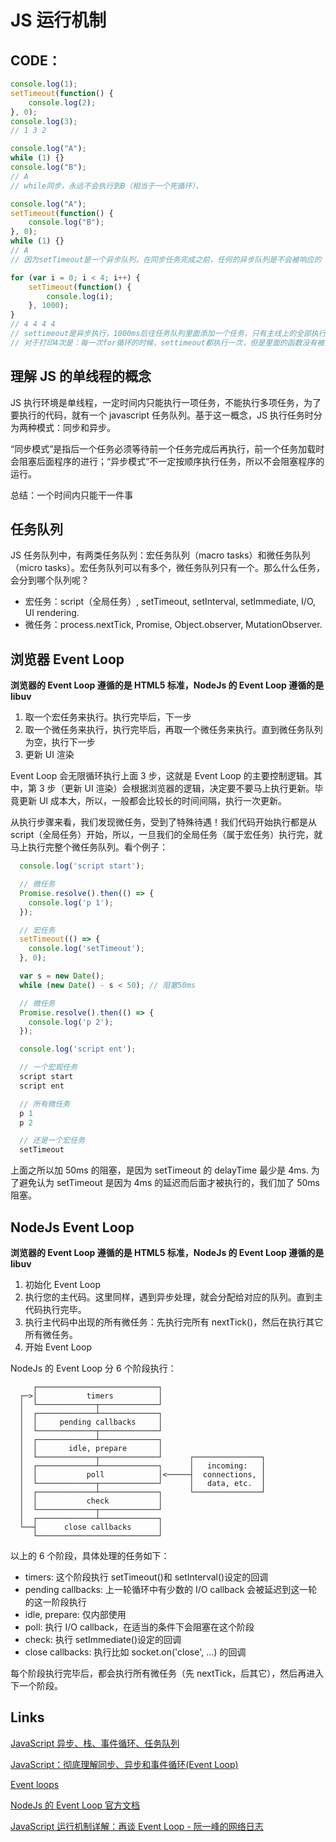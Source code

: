# JS 运行机制

## CODE：

```js
console.log(1);
setTimeout(function() {
    console.log(2);
}, 0);
console.log(3);
// 1 3 2

console.log("A");
while (1) {}
console.log("B");
// A
// while同步，永远不会执行到B（相当于一个死循环）、

console.log("A");
setTimeout(function() {
    console.log("B");
}, 0);
while (1) {}
// A
// 因为setTimeout是一个异步队列，在同步任务完成之前，任何的异步队列是不会被响应的

for (var i = 0; i < 4; i++) {
    setTimeout(function() {
        console.log(i);
    }, 1000);
}
// 4 4 4 4
// settimeout是异步执行，1000ms后往任务队列里面添加一个任务，只有主线上的全部执行完，才会执行任务队列里的任务，当主线执行完成后，i是4，所以此时再去执行任务队列里的任务时，i全部是4了。
// 对于打印4次是：每一次for循环的时候，settimeout都执行一次，但是里面的函数没有被执行，而是被放到了任务队列里面，等待执行，for循环了4次，就放了4次，当主线程执行完成后，才进入任务队列里面执行
```

## 理解 JS 的单线程的概念

JS 执行环境是单线程，一定时间内只能执行一项任务，不能执行多项任务，为了要执行的代码，就有一个 javascript 任务队列。基于这一概念，JS 执行任务时分为两种模式：同步和异步。

“同步模式”是指后一个任务必须等待前一个任务完成后再执行，前一个任务加载时会阻塞后面程序的进行；“异步模式”不一定按顺序执行任务，所以不会阻塞程序的运行。

总结：一个时间内只能干一件事

## 任务队列

JS 任务队列中，有两类任务队列：宏任务队列（macro tasks）和微任务队列（micro tasks）。宏任务队列可以有多个，微任务队列只有一个。那么什么任务，会分到哪个队列呢？

-   宏任务：script（全局任务）, setTimeout, setInterval, setImmediate, I/O, UI rendering.
-   微任务：process.nextTick, Promise, Object.observer, MutationObserver.

## 浏览器 Event Loop

**浏览器的 Event Loop 遵循的是 HTML5 标准，NodeJs 的 Event Loop 遵循的是 libuv**

1. 取一个宏任务来执行。执行完毕后，下一步
2. 取一个微任务来执行，执行完毕后，再取一个微任务来执行。直到微任务队列为空，执行下一步
3. 更新 UI 渲染

Event Loop 会无限循环执行上面 3 步，这就是 Event Loop 的主要控制逻辑。其中，第 3 步（更新 UI 渲染）会根据浏览器的逻辑，决定要不要马上执行更新。毕竟更新 UI 成本大，所以，一般都会比较长的时间间隔，执行一次更新。

从执行步骤来看，我们发现微任务，受到了特殊待遇！我们代码开始执行都是从 script（全局任务）开始，所以，一旦我们的全局任务（属于宏任务）执行完，就马上执行完整个微任务队列。看个例子：

```js
  console.log('script start');

  // 微任务
  Promise.resolve().then(() => {
    console.log('p 1');
  });

  // 宏任务
  setTimeout(() => {
    console.log('setTimeout');
  }, 0);

  var s = new Date();
  while (new Date() - s < 50); // 阻塞50ms

  // 微任务
  Promise.resolve().then(() => {
    console.log('p 2');
  });

  console.log('script ent');

  // 一个宏观任务
  script start
  script ent

  // 所有微任务
  p 1
  p 2

  // 还是一个宏任务
  setTimeout
```

上面之所以加 50ms 的阻塞，是因为 setTimeout 的 delayTime 最少是 4ms. 为了避免认为 setTimeout 是因为 4ms 的延迟而后面才被执行的，我们加了 50ms 阻塞。

## NodeJs Event Loop

**浏览器的 Event Loop 遵循的是 HTML5 标准，NodeJs 的 Event Loop 遵循的是 libuv**

1. 初始化 Event Loop
2. 执行您的主代码。这里同样，遇到异步处理，就会分配给对应的队列。直到主代码执行完毕。
3. 执行主代码中出现的所有微任务：先执行完所有 nextTick()，然后在执行其它所有微任务。
4. 开始 Event Loop

NodeJs 的 Event Loop 分 6 个阶段执行：

```
     ┌───────────────────────────┐
  ┌─>│           timers          │
  │  └─────────────┬─────────────┘
  │  ┌─────────────┴─────────────┐
  │  │     pending callbacks     │
  │  └─────────────┬─────────────┘
  │  ┌─────────────┴─────────────┐
  │  │       idle, prepare       │
  │  └─────────────┬─────────────┘      ┌───────────────┐
  │  ┌─────────────┴─────────────┐      │   incoming:   │
  │  │           poll            │<─────┤  connections, │
  │  └─────────────┬─────────────┘      │   data, etc.  │
  │  ┌─────────────┴─────────────┐      └───────────────┘
  │  │           check           │
  │  └─────────────┬─────────────┘
  │  ┌─────────────┴─────────────┐
  └──┤      close callbacks      │
     └───────────────────────────┘
```

以上的 6 个阶段，具体处理的任务如下：

-   timers: 这个阶段执行 setTimeout()和 setInterval()设定的回调
-   pending callbacks: 上一轮循环中有少数的 I/O callback 会被延迟到这一轮的这一阶段执行
-   idle, prepare: 仅内部使用
-   poll: 执行 I/O callback，在适当的条件下会阻塞在这个阶段
-   check: 执行 setImmediate()设定的回调
-   close callbacks: 执行比如 socket.on('close', ...) 的回调

每个阶段执行完毕后，都会执行所有微任务（先 nextTick，后其它），然后再进入下一个阶段。

## Links

[JavaScript 异步、栈、事件循环、任务队列](https://segmentfault.com/a/1190000011198232#articleHeader3)

[JavaScript：彻底理解同步、异步和事件循环(Event Loop)](https://segmentfault.com/a/1190000004322358)

[Event loops](https://html.spec.whatwg.org/multipage/webappapis.html#event-loop)

[NodeJs 的 Event Loop 官方文档](https://nodejs.org/en/docs/guides/event-loop-timers-and-nexttick/)

[JavaScript 运行机制详解：再谈 Event Loop - 阮一峰的网络日志](http://www.ruanyifeng.com/blog/2014/10/event-loop.html)
